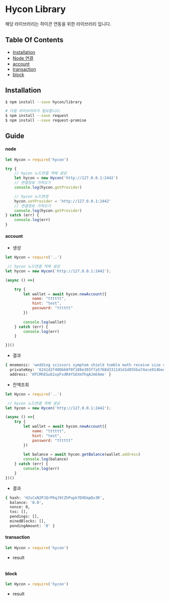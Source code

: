 # Hycon Library

해당 라이브러리는 하이콘 연동을 위한 라이브러리 입니다.

## Table Of Contents

* [Installation](##Installation)
* [Node 연결](####node)
* [account](####account)
* [transaction](####transaction)
* [block](####block)

## Installation

```bash
$ npm install --save hycon/library

# 다음 라이브러리가 필요합니다.
$ npm install --save request
$ npm install --save request-promise
```

## Guide

#### node

```javascript
let Hycon = require('hycon')

try {
    // hycon 노드연결 객체 생성
    let hycon = new Hycon('http://127.0.0.1:2442')
    // 연결정보 가져오기
    console.log(hycon.getProvider) 

    // hycon 노드변경
    hycon.setProvider = 'http://127.0.0.1:2442' 
    // 연결정보 가져오기
    console.log(hycon.getProvider)
} catch (err) {
    console.log(err)
}
```

#### account

* 생성

```javascript
let Hycon = require('..')

 // hycon 노드연결 객체 생성
let hycon = new Hycon('http://127.0.0.1:2442');

(async () =>{

    try {
        let wallet = await hycon.newAccount({
            name: "tttttt",
            hint: "test",
            password: "tttttt"
        })
    
        console.log(wallet)
    } catch (err) {
        console.log(err)
    }

})()
```

* 결과

```bash
{ mnemonic: 'wedding scissors symptom shield tumble math receive size cheap account cash embody',
  privateKey: '6241d2f480bb0f0f188e303ffa5768d3311d1d1d855ba74ace914bee49eb33bc',
  address: 'HTCMhEGub1xpFxdR4YSEXmThqAJmE4me' }
```

* 잔액조회

```javascript
let Hycon = require('..')

 // hycon 노드연결 객체 생성
let hycon = new Hycon('http://127.0.0.1:2442');

(async () =>{
    try {
        let wallet = await hycon.newAccount({
            name: "tttttt",
            hint: "test",
            password: "tttttt"
        })
        
        let balance = await hycon.getBalance(wallet.address)
        console.log(balance)
    } catch (err) {
        console.log(err)
    }
})()

```

* 결과

```bash
{ hash: 'H2sCxN2PJQrPKqJ9tZhPupk7DXEmpDx3R',
  balance: '0.0',
  nonce: 0,
  txs: [],
  pendings: [],
  minedBlocks: [],
  pendingAmount: '0' }
```

#### transaction

```javascript
let Hycon = require('hycon')
```

* result

```bash
```

#### block

```javascript
let Hycon = require('hycon')
```

* result

```bash
```